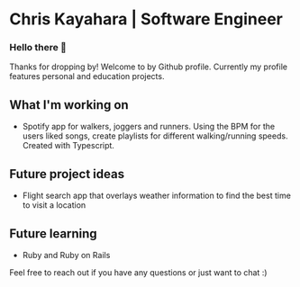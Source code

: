 # Chris Kayahara | Software Engineer

### Hello there 👋

Thanks for dropping by!
Welcome to by Github profile.
Currently my profile features personal and education projects.

## What I'm working on
- Spotify app for walkers, joggers and runners. Using the BPM for the users liked songs, create playlists for different walking/running speeds. Created with Typescript.

## Future project ideas
- Flight search app that overlays weather information to find the best time to visit a location

## Future learning
- Ruby and Ruby on Rails

Feel free to reach out if you have any questions or just want to chat :)
